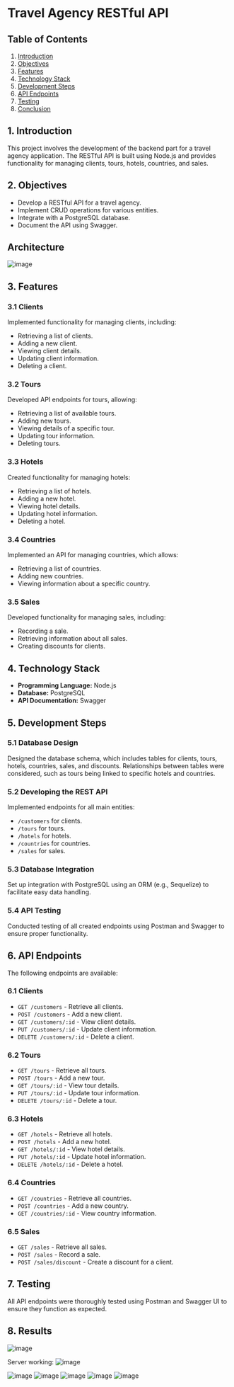  <h1>Travel Agency RESTful API</h1>

  <h2>Table of Contents</h2>
  <ol>
    <li><a href="#introduction">Introduction</a></li>
    <li><a href="#objectives">Objectives</a></li>
    <li><a href="#features">Features</a></li>
    <li><a href="#technology-stack">Technology Stack</a></li>
    <li><a href="#development-steps">Development Steps</a></li>
    <li><a href="#api-endpoints">API Endpoints</a></li>
    <li><a href="#testing">Testing</a></li>
    <li><a href="#conclusion">Conclusion</a></li>
  </ol>

  <h2 id="introduction">1. Introduction</h2>
  <p>
    This project involves the development of the backend part for a travel agency application. The RESTful API is built using Node.js and provides functionality for managing clients, tours, hotels, countries, and sales.
  </p>

  <h2 id="objectives">2. Objectives</h2>
  <ul>
    <li>Develop a RESTful API for a travel agency.</li>
    <li>Implement CRUD operations for various entities.</li>
    <li>Integrate with a PostgreSQL database.</li>
    <li>Document the API using Swagger.</li>
  </ul>
  
  <h2> Architecture</h2>
  
  ![image](https://github.com/user-attachments/assets/38c54d4b-b1cb-43cd-acfd-3e37ac98ada2)

  <h2 id="features">3. Features</h2>
  <h3>3.1 Clients</h3>
  <p>Implemented functionality for managing clients, including:</p>
  <ul>
    <li>Retrieving a list of clients.</li>
    <li>Adding a new client.</li>
    <li>Viewing client details.</li>
    <li>Updating client information.</li>
    <li>Deleting a client.</li>
  </ul>

  <h3>3.2 Tours</h3>
  <p>Developed API endpoints for tours, allowing:</p>
  <ul>
    <li>Retrieving a list of available tours.</li>
    <li>Adding new tours.</li>
    <li>Viewing details of a specific tour.</li>
    <li>Updating tour information.</li>
    <li>Deleting tours.</li>
  </ul>

  <h3>3.3 Hotels</h3>
  <p>Created functionality for managing hotels:</p>
  <ul>
    <li>Retrieving a list of hotels.</li>
    <li>Adding a new hotel.</li>
    <li>Viewing hotel details.</li>
    <li>Updating hotel information.</li>
    <li>Deleting a hotel.</li>
  </ul>

  <h3>3.4 Countries</h3>
  <p>Implemented an API for managing countries, which allows:</p>
  <ul>
    <li>Retrieving a list of countries.</li>
    <li>Adding new countries.</li>
    <li>Viewing information about a specific country.</li>
  </ul>

  <h3>3.5 Sales</h3>
  <p>Developed functionality for managing sales, including:</p>
  <ul>
    <li>Recording a sale.</li>
    <li>Retrieving information about all sales.</li>
    <li>Creating discounts for clients.</li>
  </ul>

  <h2 id="technology-stack">4. Technology Stack</h2>
  <ul>
    <li><strong>Programming Language:</strong> Node.js</li>
    <li><strong>Database:</strong> PostgreSQL</li>
    <li><strong>API Documentation:</strong> Swagger</li>
  </ul>

  <h2 id="development-steps">5. Development Steps</h2>
  <h3>5.1 Database Design</h3>
  <p>
    Designed the database schema, which includes tables for clients, tours, hotels, countries, sales, and discounts. Relationships between tables were considered, such as tours being linked to specific hotels and countries.
  </p>

  <h3>5.2 Developing the REST API</h3>
  <p>
    Implemented endpoints for all main entities:
  </p>
  <ul>
    <li><code>/customers</code> for clients.</li>
    <li><code>/tours</code> for tours.</li>
    <li><code>/hotels</code> for hotels.</li>
    <li><code>/countries</code> for countries.</li>
    <li><code>/sales</code> for sales.</li>
  </ul>

  <h3>5.3 Database Integration</h3>
  <p>
    Set up integration with PostgreSQL using an ORM (e.g., Sequelize) to facilitate easy data handling.
  </p>

  <h3>5.4 API Testing</h3>
  <p>
    Conducted testing of all created endpoints using Postman and Swagger to ensure proper functionality.
  </p>

  <h2 id="api-endpoints">6. API Endpoints</h2>
  <p>The following endpoints are available:</p>
  <h3>6.1 Clients</h3>
  <ul>
    <li><code>GET /customers</code> - Retrieve all clients.</li>
    <li><code>POST /customers</code> - Add a new client.</li>
    <li><code>GET /customers/:id</code> - View client details.</li>
    <li><code>PUT /customers/:id</code> - Update client information.</li>
    <li><code>DELETE /customers/:id</code> - Delete a client.</li>
  </ul>

  <h3>6.2 Tours</h3>
  <ul>
    <li><code>GET /tours</code> - Retrieve all tours.</li>
    <li><code>POST /tours</code> - Add a new tour.</li>
    <li><code>GET /tours/:id</code> - View tour details.</li>
    <li><code>PUT /tours/:id</code> - Update tour information.</li>
    <li><code>DELETE /tours/:id</code> - Delete a tour.</li>
  </ul>

  <h3>6.3 Hotels</h3>
  <ul>
    <li><code>GET /hotels</code> - Retrieve all hotels.</li>
    <li><code>POST /hotels</code> - Add a new hotel.</li>
    <li><code>GET /hotels/:id</code> - View hotel details.</li>
    <li><code>PUT /hotels/:id</code> - Update hotel information.</li>
    <li><code>DELETE /hotels/:id</code> - Delete a hotel.</li>
  </ul>

  <h3>6.4 Countries</h3>
  <ul>
    <li><code>GET /countries</code> - Retrieve all countries.</li>
    <li><code>POST /countries</code> - Add a new country.</li>
    <li><code>GET /countries/:id</code> - View country information.</li>
  </ul>

  <h3>6.5 Sales</h3>
  <ul>
    <li><code>GET /sales</code> - Retrieve all sales.</li>
    <li><code>POST /sales</code> - Record a sale.</li>
    <li><code>POST /sales/discount</code> - Create a discount for a client.</li>
  </ul>

  <h2 id="testing">7. Testing</h2>
  <p>
    All API endpoints were thoroughly tested using Postman and Swagger UI to ensure they function as expected.
  </p>

  <h2 id="conclusion">8. Results</h2>

  ![image](https://github.com/user-attachments/assets/a3068f87-466e-4474-ac48-26f97e852060)
  
  Server working:
  ![image](https://github.com/user-attachments/assets/a53c7c45-9d71-4400-be01-23045976cee8)

  ![image](https://github.com/user-attachments/assets/5c5e16ee-6be3-4ac2-a49f-7c6fc02be742)
  ![image](https://github.com/user-attachments/assets/c70262d7-455a-40d7-af04-f5b9dedcceba)
  ![image](https://github.com/user-attachments/assets/64a3f63b-e81e-41e2-b79e-8a058668802f)
  ![image](https://github.com/user-attachments/assets/b597a0b5-077d-4b2f-8611-b8682909a5e1)
  ![image](https://github.com/user-attachments/assets/fc3c1c98-5531-4a57-aa51-54071bd3fe19)

  
  
